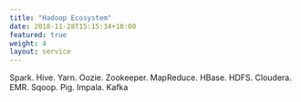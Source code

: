```yaml
---
title: "Hadoop Ecosystem"
date: 2018-11-28T15:15:34+10:00
featured: true
weight: 4
layout: service
---
```


Spark. Hive. Yarn. Oozie. Zookeeper. MapReduce. HBase. HDFS. Cloudera. EMR. Sqoop. Pig. Impala. Kafka